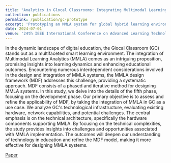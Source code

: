 ```yaml
---
title: "Analytics in Glocal Classrooms: Integrating Multimodal Learning Analytics in a Smart Learning Environment"
collection: publications
permalink: /publication/gc-prototype
excerpt: 'Prototyping an MMLA system for global hybrid learning environment.'
date: 2024-07-01
venue: '24th IEEE International Conference on Advanced Learning Technologies (ICALT 24) - [preprint]'
---
```


In the dynamic landscape of digital education, the Glocal Classroom (GC) stands out as a multifaceted smart learning environment. The integration of Multimodal Learning Analytics (MMLA) comes as an intriguing proposition, promising insights into learning dynamics and enhancing educational outcomes. Encountering numerous interdependent considerations involved in the design and integration of MMLA systems, the MMLA design framework (MDF) addresses this challenge, providing a systematic approach. MDF consists of a phased and iterative method for designing MMLA systems. In this study, we delve into the details of the fifth phase, focusing on the development phase. Our primary objective is to assess and refine the applicability of MDF, by taking the integration of MMLA in GC as a use case. We analyze GC's technological infrastructure, evaluating existing hardware, network capabilities, and potential challenges. The central emphasis is on the technical architecture, specifically the hardware components supporting MMLA. By focusing on the technical complexities, the study provides insights into challenges and opportunities associated with MMLA implementation. The outcomes will deepen our understanding of technology in education and refine the MDF model, making it more effective for designing MMLA systems.

[Paper](https://www.diva-portal.org/smash/record.jsf?pid=diva2%3A1887709)